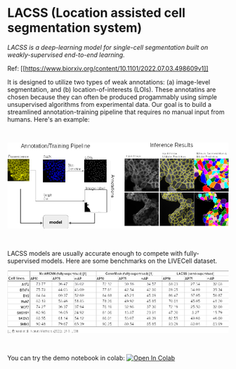 # LACSS (Location assisted cell segmentation system)

_LACSS is a deep-learning model for single-cell segmentation built on weakly-supervised end-to-end learning._

Ref: [[https://www.biorxiv.org/content/10.1101/2022.07.03.498609v1]]

It is designed to utilize two types of weak annotations: (a) image-level segmentation, and (b) location-of-interests (LOIs). These annotatins are chosen because they can often be produced progammably using simple unsupervised algorithms from experimental data. Our goal is to build a streamlined annotation-training pipeline that requires no manual input from humans. Here's an example:

</br>


![pipeline](images/lacss1.png)

</br>

LACSS models are usually accurate enough to compete with fully-supervised models. Here are some benchmarks on the LIVECell dataset.

![benchmarks](images/lacss2.png)

</br>

You can try the demo notebook in colab:
[![Open In Colab](https://colab.research.google.com/assets/colab-badge.svg)](https://colab.research.google.com/github/jiyuuchc/lacss/blob/main/notebooks/demo.ipynb)







